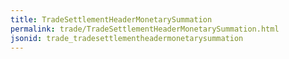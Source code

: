 ```yaml
---
title: TradeSettlementHeaderMonetarySummation
permalink: trade/TradeSettlementHeaderMonetarySummation.html
jsonid: trade_tradesettlementheadermonetarysummation
---
```

